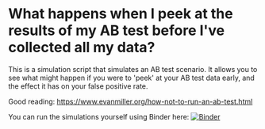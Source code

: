 # What happens when I peek at the results of my AB test before I've collected all my data?

This is a simulation script that simulates an AB test scenario. It allows you to see what might happen if you were to 'peek' at your AB test data early, and the effect it has on your false positive rate.

Good reading: https://www.evanmiller.org/how-not-to-run-an-ab-test.html

You can run the simulations yourself using Binder here: [![Binder](https://mybinder.org/badge_logo.svg)](https://mybinder.org/v2/gh/Thomas-Richardson/AB_test_peeking_simulations/main)

